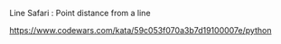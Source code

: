 Line Safari : Point distance from a line

https://www.codewars.com/kata/59c053f070a3b7d19100007e/python